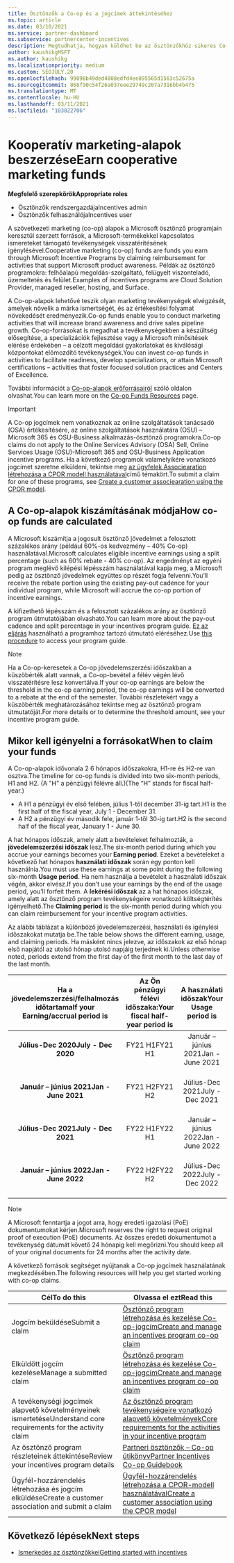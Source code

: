 ```yaml
---
title: Ösztönzők a Co-op és a jogcímek áttekintéséhez
ms.topic: article
ms.date: 03/10/2021
ms.service: partner-dashboard
ms.subservice: partnercenter-incentives
description: Megtudhatja, hogyan küldhet be az ösztönzőkhöz sikeres Co-op-jogcímeket a megfelelő dokumentáció, számlák, utasítások és végrehajtás igazolásának megszervezésével.
author: kaushikgMSFT
ms.author: kaushikg
ms.localizationpriority: medium
ms.custom: SEOJULY.20
ms.openlocfilehash: 99098b49ded4808edfd4ee895565d1563c52675a
ms.sourcegitcommit: 868f90c54f26a037eee29749c207a7316bb4b475
ms.translationtype: MT
ms.contentlocale: hu-HU
ms.lasthandoff: 03/11/2021
ms.locfileid: "103022706"
---
```

# <a name="earn-cooperative-marketing-funds"></a><span data-ttu-id="56f1b-103">Kooperatív marketing-alapok beszerzése</span><span class="sxs-lookup"><span data-stu-id="56f1b-103">Earn cooperative marketing funds</span></span>

<span data-ttu-id="56f1b-104">**Megfelelő szerepkörök**</span><span class="sxs-lookup"><span data-stu-id="56f1b-104">**Appropriate roles**</span></span>

- <span data-ttu-id="56f1b-105">Ösztönzők rendszergazdája</span><span class="sxs-lookup"><span data-stu-id="56f1b-105">Incentives admin</span></span>
- <span data-ttu-id="56f1b-106">Ösztönzők felhasználója</span><span class="sxs-lookup"><span data-stu-id="56f1b-106">Incentives user</span></span>

<span data-ttu-id="56f1b-107">A szövetkezeti marketing (co-op) alapok a Microsoft ösztönző programjain keresztül szerzett források, a Microsoft-termékekkel kapcsolatos ismereteket támogató tevékenységek visszatérítésének igénylésével.</span><span class="sxs-lookup"><span data-stu-id="56f1b-107">Cooperative marketing (co-op) funds are funds you earn through Microsoft Incentive Programs by claiming reimbursement for activities that support Microsoft product awareness.</span></span> <span data-ttu-id="56f1b-108">Példák az ösztönző programokra: felhőalapú megoldás-szolgáltató, felügyelt viszonteladó, üzemeltetés és felület.</span><span class="sxs-lookup"><span data-stu-id="56f1b-108">Examples of incentives programs are Cloud Solution Provider, managed reseller, hosting, and Surface.</span></span>

<span data-ttu-id="56f1b-109">A Co-op-alapok lehetővé teszik olyan marketing tevékenységek elvégzését, amelyek növelik a márka ismertségét, és az értékesítési folyamat növekedését eredményezik.</span><span class="sxs-lookup"><span data-stu-id="56f1b-109">Co-op funds enable you to conduct marketing activities that will increase brand awareness and drive sales pipeline growth.</span></span> <span data-ttu-id="56f1b-110">Co-op-forrásokat is megadhat a tevékenységekben a készültség elősegítése, a specializációk fejlesztése vagy a Microsoft minősítések elérése érdekében – a célzott megoldási gyakorlatokat és kiválósági központokat előmozdító tevékenységek.</span><span class="sxs-lookup"><span data-stu-id="56f1b-110">You can invest co-op funds in activities to facilitate readiness, develop specializations, or attain Microsoft certifications – activities that foster focused solution practices and Centers of Excellence.</span></span>

<span data-ttu-id="56f1b-111">További információt a [Co-op-alapok erőforrásairól](https://partner.microsoft.com/asset/collection/co-op-funds-resources#/) szóló oldalon olvashat.</span><span class="sxs-lookup"><span data-stu-id="56f1b-111">You can learn more on the [Co-op Funds Resources](https://partner.microsoft.com/asset/collection/co-op-funds-resources#/) page.</span></span>

>[!Important]
><span data-ttu-id="56f1b-112">A Co-op jogcímek nem vonatkoznak az online szolgáltatások tanácsadó (OSA) értékesítésére, az online szolgáltatások használatára (OSU) – Microsoft 365 és OSU-Business alkalmazás-ösztönző programokra.</span><span class="sxs-lookup"><span data-stu-id="56f1b-112">Co-op claims do not apply to the Online Services Advisory (OSA) Sell, Online Services Usage (OSU)-Microsoft 365 and OSU-Business Application incentive programs.</span></span> <span data-ttu-id="56f1b-113">Ha a következő programok valamelyikére vonatkozó jogcímet szeretne elküldeni, tekintse meg [az ügyfelek Associearation létrehozása a CPOR modell használatával](submit-osa-claim.md)című témakört.</span><span class="sxs-lookup"><span data-stu-id="56f1b-113">To submit a claim for one of these programs, see [Create a customer associearation using the CPOR model](submit-osa-claim.md).</span></span>

## <a name="how-co-op-funds-are-calculated"></a><span data-ttu-id="56f1b-114">A Co-op-alapok kiszámításának módja</span><span class="sxs-lookup"><span data-stu-id="56f1b-114">How co-op funds are calculated</span></span>

<span data-ttu-id="56f1b-115">A Microsoft kiszámítja a jogosult ösztönző jövedelmet a felosztott százalékos arány (például 60%-os kedvezmény – 40% Co-op) használatával.</span><span class="sxs-lookup"><span data-stu-id="56f1b-115">Microsoft calculates eligible incentive earnings using a split percentage (such as 60% rebate - 40% co-op).</span></span> <span data-ttu-id="56f1b-116">Az engedményt az egyéni program meglévő kilépési lépésszám használatával kapja meg, a Microsoft pedig az ösztönző jövedelmek együttes op részét fogja felvenni.</span><span class="sxs-lookup"><span data-stu-id="56f1b-116">You’ll receive the rebate portion using the existing pay-out cadence for your individual program, while Microsoft will accrue the co-op portion of incentive earnings.</span></span>

<span data-ttu-id="56f1b-117">A kifizethető lépésszám és a felosztott százalékos arány az ösztönző program útmutatójában olvasható.</span><span class="sxs-lookup"><span data-stu-id="56f1b-117">You can learn more about the pay-out cadence and split percentage in your incentives program guide.</span></span> <span data-ttu-id="56f1b-118">[Ez az eljárás](incentives-determined-your-program-eligibility.md) használható a programhoz tartozó útmutató eléréséhez.</span><span class="sxs-lookup"><span data-stu-id="56f1b-118">Use [this procedure](incentives-determined-your-program-eligibility.md) to access your program guide.</span></span>

>[!NOTE]
><span data-ttu-id="56f1b-119">Ha a Co-op-keresetek a Co-op jövedelemszerzési időszakban a küszöbérték alatt vannak, a Co-op-bevétel a félév végén lévő visszatérítésre lesz konvertálva.</span><span class="sxs-lookup"><span data-stu-id="56f1b-119">If your co-op earnings are below the threshold in the co-op earning period, the co-op earnings will be converted to a rebate at the end of the semester.</span></span> <span data-ttu-id="56f1b-120">További részletekért vagy a küszöbérték meghatározásához tekintse meg az ösztönző program útmutatóját.</span><span class="sxs-lookup"><span data-stu-id="56f1b-120">For more details or to determine the threshold amount, see your incentive program guide.</span></span>

## <a name="when-to-claim-your-funds"></a><span data-ttu-id="56f1b-121">Mikor kell igényelni a forrásokat</span><span class="sxs-lookup"><span data-stu-id="56f1b-121">When to claim your funds</span></span>

<span data-ttu-id="56f1b-122">A Co-op-alapok idővonala 2 6 hónapos időszakokra, H1-re és H2-re van osztva.</span><span class="sxs-lookup"><span data-stu-id="56f1b-122">The timeline for co-op funds is divided into two six-month periods, H1 and H2.</span></span> <span data-ttu-id="56f1b-123">(A "H" a pénzügyi félévre áll.)</span><span class="sxs-lookup"><span data-stu-id="56f1b-123">(The “H” stands for fiscal half-year.)</span></span>

- <span data-ttu-id="56f1b-124">A H1 a pénzügyi év első felében, július 1-től december 31-ig tart.</span><span class="sxs-lookup"><span data-stu-id="56f1b-124">H1 is the first half of the fiscal year, July 1 - December 31.</span></span>
- <span data-ttu-id="56f1b-125">A H2 a pénzügyi év második fele, január 1-től 30-ig tart.</span><span class="sxs-lookup"><span data-stu-id="56f1b-125">H2 is the second half of the fiscal year, January 1 - June 30.</span></span>

<span data-ttu-id="56f1b-126">A hat hónapos időszak, amely alatt a bevételeket felhalmozták, a **jövedelemszerzési időszak** lesz.</span><span class="sxs-lookup"><span data-stu-id="56f1b-126">The six-month period during which you accrue your earnings becomes your **Earning period**.</span></span> <span data-ttu-id="56f1b-127">Ezeket a bevételeket a következő hat hónapos **használati időszak** során egy ponton kell használnia.</span><span class="sxs-lookup"><span data-stu-id="56f1b-127">You must use these earnings at some point during the following six-month **Usage period**.</span></span> <span data-ttu-id="56f1b-128">Ha nem használja a bevételeit a használati időszak végén, akkor elvész.</span><span class="sxs-lookup"><span data-stu-id="56f1b-128">If you don’t use your earnings by the end of the usage period, you’ll forfeit them.</span></span> <span data-ttu-id="56f1b-129">A **lekérési időszak** az a hat hónapos időszak, amely alatt az ösztönző program tevékenységeire vonatkozó költségtérítés igényelhető.</span><span class="sxs-lookup"><span data-stu-id="56f1b-129">The **Claiming period** is the six-month period during which you can claim reimbursement for your incentive program activities.</span></span>

<span data-ttu-id="56f1b-130">Az alábbi táblázat a különböző jövedelemszerzési, használati és igénylési időszakokat mutatja be.</span><span class="sxs-lookup"><span data-stu-id="56f1b-130">The table below shows the different earning, usage, and claiming periods.</span></span> <span data-ttu-id="56f1b-131">Ha másként nincs jelezve, az időszakok az első hónap első napjától az utolsó hónap utolsó napjáig terjednek ki.</span><span class="sxs-lookup"><span data-stu-id="56f1b-131">Unless otherwise noted, periods extend from the first day of the first month to the last day of the last month.</span></span>

|  <span data-ttu-id="56f1b-132">Ha a jövedelemszerzési/felhalmozás időtartama</span><span class="sxs-lookup"><span data-stu-id="56f1b-132">If your Earning/accrual period is</span></span>  |<span data-ttu-id="56f1b-133">Az Ön pénzügyi félévi időszaka:</span><span class="sxs-lookup"><span data-stu-id="56f1b-133">Your fiscal half-year period is</span></span>  |  <span data-ttu-id="56f1b-134">A használati időszak</span><span class="sxs-lookup"><span data-stu-id="56f1b-134">Your Usage period is</span></span>  |  <span data-ttu-id="56f1b-135">Az igénylés időtartama</span><span class="sxs-lookup"><span data-stu-id="56f1b-135">Your Claiming period is</span></span>  |
| :-----------: | :-----------: | :-----------: | :-----------: |
|<span data-ttu-id="56f1b-136">**Július-Dec 2020**</span><span class="sxs-lookup"><span data-stu-id="56f1b-136">**July - Dec 2020**</span></span>| <span data-ttu-id="56f1b-137">FY21 H1</span><span class="sxs-lookup"><span data-stu-id="56f1b-137">FY21 H1</span></span>  |  <span data-ttu-id="56f1b-138">Január – június 2021</span><span class="sxs-lookup"><span data-stu-id="56f1b-138">Jan - June 2021</span></span>  |  <span data-ttu-id="56f1b-139">Február 16 – augusztus 15 2021</span><span class="sxs-lookup"><span data-stu-id="56f1b-139">Feb 16 - Aug 15 2021</span></span>  |
|<span data-ttu-id="56f1b-140">**Január – június 2021**</span><span class="sxs-lookup"><span data-stu-id="56f1b-140">**Jan - June 2021**</span></span> |  <span data-ttu-id="56f1b-141">FY21 H2</span><span class="sxs-lookup"><span data-stu-id="56f1b-141">FY21 H2</span></span>  |  <span data-ttu-id="56f1b-142">Július-Dec 2021</span><span class="sxs-lookup"><span data-stu-id="56f1b-142">July - Dec 2021</span></span>  |  <span data-ttu-id="56f1b-143">Augusztus 16 2021 – Feb 15 2022</span><span class="sxs-lookup"><span data-stu-id="56f1b-143">Aug 16 2021 - Feb 15 2022</span></span>  |
|<span data-ttu-id="56f1b-144">**Július-Dec 2021**</span><span class="sxs-lookup"><span data-stu-id="56f1b-144">**July - Dec 2021**</span></span>|  <span data-ttu-id="56f1b-145">FY22 H1</span><span class="sxs-lookup"><span data-stu-id="56f1b-145">FY22 H1</span></span>  |  <span data-ttu-id="56f1b-146">Január – június 2022</span><span class="sxs-lookup"><span data-stu-id="56f1b-146">Jan - June 2022</span></span>  |  <span data-ttu-id="56f1b-147">Február 16 – augusztus 15 2022</span><span class="sxs-lookup"><span data-stu-id="56f1b-147">Feb 16 - Aug 15 2022</span></span>  |
|<span data-ttu-id="56f1b-148">**Január – június 2022**</span><span class="sxs-lookup"><span data-stu-id="56f1b-148">**Jan - June 2022**</span></span> |  <span data-ttu-id="56f1b-149">FY22 H2</span><span class="sxs-lookup"><span data-stu-id="56f1b-149">FY22 H2</span></span>  |  <span data-ttu-id="56f1b-150">Július-Dec 2022</span><span class="sxs-lookup"><span data-stu-id="56f1b-150">July - Dec 2022</span></span>  |  <span data-ttu-id="56f1b-151">Augusztus 16 2022 – Feb 15 2023</span><span class="sxs-lookup"><span data-stu-id="56f1b-151">Aug 16 2022 - Feb 15 2023</span></span>  |

>[!NOTE]
><span data-ttu-id="56f1b-152">A Microsoft fenntartja a jogot arra, hogy eredeti igazolási (PoE) dokumentumokat kérjen.</span><span class="sxs-lookup"><span data-stu-id="56f1b-152">Microsoft reserves the right to request original proof of execution (PoE) documents.</span></span> <span data-ttu-id="56f1b-153">Az összes eredeti dokumentumot a tevékenység dátumát követő 24 hónapig kell megőrizni.</span><span class="sxs-lookup"><span data-stu-id="56f1b-153">You should keep all of your original documents for 24 months after the activity date.</span></span>

<span data-ttu-id="56f1b-154">A következő források segítséget nyújtanak a Co-op jogcímek használatának megkezdésében.</span><span class="sxs-lookup"><span data-stu-id="56f1b-154">The following resources will help you get started working with co-op claims.</span></span>

| <span data-ttu-id="56f1b-155">Cél</span><span class="sxs-lookup"><span data-stu-id="56f1b-155">To do this</span></span> | <span data-ttu-id="56f1b-156">Olvassa el ezt</span><span class="sxs-lookup"><span data-stu-id="56f1b-156">Read this</span></span> |
| ------ | ----------- |
| <span data-ttu-id="56f1b-157">Jogcím beküldése</span><span class="sxs-lookup"><span data-stu-id="56f1b-157">Submit a claim</span></span> |  [<span data-ttu-id="56f1b-158">Ösztönző program létrehozása és kezelése Co-op-jogcím</span><span class="sxs-lookup"><span data-stu-id="56f1b-158">Create and manage an incentives program co-op claim</span></span>](create-incentives-claims.md)  |
| <span data-ttu-id="56f1b-159">Elküldött jogcím kezelése</span><span class="sxs-lookup"><span data-stu-id="56f1b-159">Manage a submitted claim</span></span> | [<span data-ttu-id="56f1b-160">Ösztönző program létrehozása és kezelése Co-op-jogcím</span><span class="sxs-lookup"><span data-stu-id="56f1b-160">Create and manage an incentives program co-op claim</span></span>](create-incentives-claims.md)    |
| <span data-ttu-id="56f1b-161">A tevékenységi jogcímek alapvető követelményeinek ismertetése</span><span class="sxs-lookup"><span data-stu-id="56f1b-161">Understand core requirements for the activity claim</span></span> | [<span data-ttu-id="56f1b-162">Az ösztönző program tevékenységeire vonatkozó alapvető követelmények</span><span class="sxs-lookup"><span data-stu-id="56f1b-162">Core requirements for the activities in your incentive program</span></span>](core-requirements.md)   |
| <span data-ttu-id="56f1b-163">Az ösztönző program részleteinek áttekintése</span><span class="sxs-lookup"><span data-stu-id="56f1b-163">Review your incentives program details</span></span> | [<span data-ttu-id="56f1b-164">Partneri ösztönzők – Co-op útikönyv</span><span class="sxs-lookup"><span data-stu-id="56f1b-164">Partner Incentives Co-op Guidebook</span></span>](https://assetsprod.microsoft.com/co-op-guidebook.pdf)  |
| <span data-ttu-id="56f1b-165">Ügyfél-hozzárendelés létrehozása és jogcím elküldése</span><span class="sxs-lookup"><span data-stu-id="56f1b-165">Create a customer association and submit a claim</span></span> | [<span data-ttu-id="56f1b-166">Ügyfél-hozzárendelés létrehozása a CPOR-modell használatával</span><span class="sxs-lookup"><span data-stu-id="56f1b-166">Create a customer association using the CPOR model</span></span>](submit-osa-claim.md)   |

## <a name="next-steps"></a><span data-ttu-id="56f1b-167">Következő lépések</span><span class="sxs-lookup"><span data-stu-id="56f1b-167">Next steps</span></span>

- [<span data-ttu-id="56f1b-168">Ismerkedés az ösztönzőkkel</span><span class="sxs-lookup"><span data-stu-id="56f1b-168">Getting started with incentives</span></span>](incentives-get-started-intro.md)
